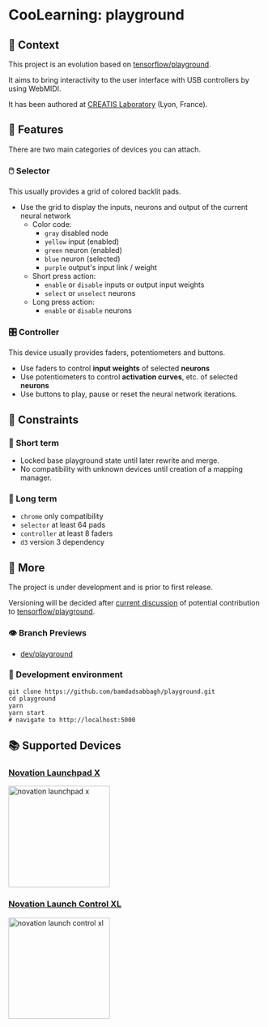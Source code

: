 # CooLearning: playground

## 📖 Context

This project is an evolution based on [tensorflow/playground](https://github.com/tensorflow/playground).

It aims to bring interactivity to the user interface with USB controllers by using WebMIDI.

It has been authored at [CREATIS Laboratory](https://www.creatis.insa-lyon.fr/site7/fr) (Lyon, France).

## 🚀 Features

There are two main categories of devices you can attach.

### 🖱️ Selector

This usually provides a grid of colored backlit pads.

- Use the grid to display the inputs, neurons and output of the current neural network
    - Color code:
        - `gray` disabled node
        - `yellow` input (enabled)
        - `green` neuron (enabled)
        - `blue` neuron (selected)
        - `purple` output's input link / weight
    - Short press action:
        - `enable` or `disable` inputs or output input weights
        - `select` or `unselect` neurons
    - Long press action:
        - `enable` or `disable` neurons

### 🎛️ Controller

This device usually provides faders, potentiometers and buttons.

- Use faders to control **input weights** of selected **neurons**
- Use potentiometers to control **activation curves**, etc. of selected **neurons**
- Use buttons to play, pause or reset the neural network iterations.

## 🧮 Constraints

### 🧵 Short term

- Locked base playground state until later rewrite and merge.
- No compatibility with unknown devices until creation of a mapping manager.

### 🧶 Long term

- `chrome` only compatibility
- `selector` at least 64 pads
- `controller` at least 8 faders
- `d3` version 3 dependency

## 💫 More

The project is under development and is prior to first release.

Versioning will be decided after [current discussion](https://github.com/tensorflow/playground/issues/160) of potential
contribution to [tensorflow/playground](https://github.com/tensorflow/playground).

### 👁️ Branch Previews

- [dev/playground](https://playground-git-dev-playground-bamdad.vercel.app)

### 🔨 Development environment

```shell
git clone https://github.com/bamdadsabbagh/playground.git
cd playground
yarn
yarn start
# navigate to http://localhost:5000
```

## 📚 Supported Devices

### [Novation Launchpad X](https://novationmusic.com/en/launch/launchpad-x)

<img alt="novation launchpad x" width="200px" src="https://novationmusic.com/sites/novation/files/lpx-overhead-391-390.png">

### [Novation Launch Control XL](https://novationmusic.com/en/launch/launch-control-xl)

<img alt="novation launch control xl" width="200px" src="https://novationmusic.com/sites/novation/files/LCXL-overhead-1067-1062.png">
